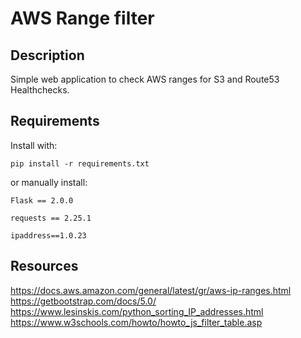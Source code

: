 # AWS Range filter

## Description
Simple web application to check AWS ranges for S3 and Route53 Healthchecks.


## Requirements

Install with:

    pip install -r requirements.txt


or manually install:


    Flask == 2.0.0  

    requests == 2.25.1

    ipaddress==1.0.23 


## Resources
https://docs.aws.amazon.com/general/latest/gr/aws-ip-ranges.html
https://getbootstrap.com/docs/5.0/
https://www.lesinskis.com/python_sorting_IP_addresses.html
https://www.w3schools.com/howto/howto_js_filter_table.asp